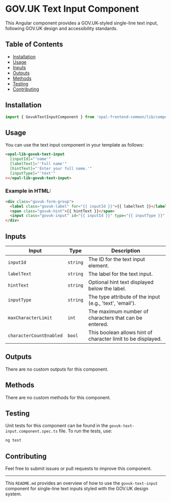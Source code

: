 # GOV.UK Text Input Component

This Angular component provides a GOV.UK-styled single-line text input, following GOV.UK design and accessibility standards.

## Table of Contents

- [Installation](#installation)
- [Usage](#usage)
- [Inputs](#inputs)
- [Outputs](#outputs)
- [Methods](#methods)
- [Testing](#testing)
- [Contributing](#contributing)

## Installation

```typescript
import { GovukTextInputComponent } from 'opal-frontend-common/lib/components/govuk/govuk-text-input/govuk-text-input.component';
```

## Usage

You can use the text input component in your template as follows:

```html
<opal-lib-govuk-text-input
  [inputId]="'name'"
  [labelText]="'Full name'"
  [hintText]="'Enter your full name.'"
  [inputType]="'text'"
></opal-lib-govuk-text-input>
```

### Example in HTML:

```html
<div class="govuk-form-group">
  <label class="govuk-label" for="{{ inputId }}">{{ labelText }}</label>
  <span class="govuk-hint">{{ hintText }}</span>
  <input class="govuk-input" id="{{ inputId }}" type="{{ inputType }}" />
</div>
```

## Inputs

| Input                   | Type     | Description                                                  |
| ----------------------- | -------- | ------------------------------------------------------------ |
| `inputId`               | `string` | The ID for the text input element.                           |
| `labelText`             | `string` | The label for the text input.                                |
| `hintText`              | `string` | Optional hint text displayed below the label.                |
| `inputType`             | `string` | The type attribute of the input (e.g., 'text', 'email').     |
| `maxCharacterLimit`     | `int`    | The maximum number of characters that can be entered.        |
| `characterCountEnabled` | `bool`   | This boolean allows hint of character limit to be displayed. |

## Outputs

There are no custom outputs for this component.

## Methods

There are no custom methods for this component.

## Testing

Unit tests for this component can be found in the `govuk-text-input.component.spec.ts` file. To run the tests, use:

```bash
ng test
```

## Contributing

Feel free to submit issues or pull requests to improve this component.

---

This `README.md` provides an overview of how to use the `govuk-text-input` component for single-line text inputs styled with the GOV.UK design system.
